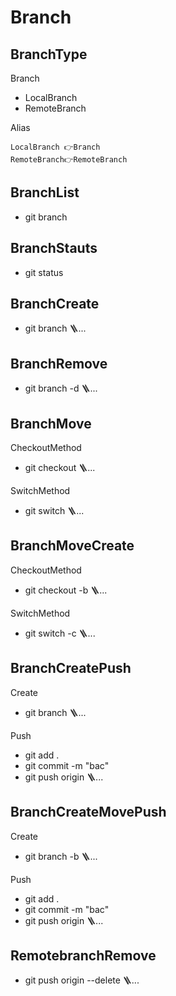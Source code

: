 # Branch


## BranchType
Branch
- LocalBranch
- RemoteBranch

Alias
```
LocalBranch 👉Branch
RemoteBranch👉RemoteBranch
```
## BranchList
- git branch
## BranchStauts
- git status



## BranchCreate
- git branch 🪜...
## BranchRemove
- git branch -d 🪜...


## BranchMove
CheckoutMethod
- git checkout 🪜...

SwitchMethod
- git switch 🪜...
## BranchMoveCreate
CheckoutMethod
- git checkout -b 🪜...

SwitchMethod
- git switch -c 🪜...
## BranchCreatePush
Create
- git branch 🪜...

Push
- git add .
- git commit -m "bac"
- git push origin 🪜...
## BranchCreateMovePush
Create
- git branch -b 🪜...

Push
- git add .
- git commit -m "bac"
- git push origin 🪜...


## RemotebranchRemove
- git push origin --delete 🪜...
